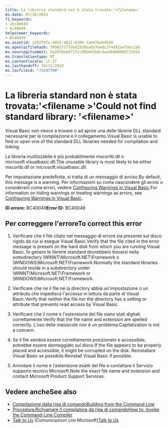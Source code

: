 ```yaml
---
title: La libreria standard non è stata trovata:'<filename>'
ms.date: 07/20/2015
f1_keywords:
- vbc40049
- bc40049
helpviewer_keywords:
- BC40049
ms.assetid: a292f97e-4852-4021-b300-7ab47beb95d9
ms.openlocfilehash: f9981f777ded1916ba057e4dc2f4d42aefdec2a6
ms.sourcegitcommit: 5a28f8eb071fcc09b045b0c4ae4b96898673192e
ms.translationtype: MT
ms.contentlocale: it-IT
ms.lasthandoff: 10/31/2019
ms.locfileid: "73197700"
---
```

# <a name="could-not-find-standard-library-filename"></a><span data-ttu-id="d54b8-102">La libreria standard non è stata trovata:'\<filename >'</span><span class="sxs-lookup"><span data-stu-id="d54b8-102">Could not find standard library: '\<filename>'</span></span>
<span data-ttu-id="d54b8-103">Visual Basic non riesce a trovare o ad aprire una delle librerie DLL standard necessarie per la compilazione e il collegamento.</span><span class="sxs-lookup"><span data-stu-id="d54b8-103">Visual Basic is unable to find or open one of the standard DLL libraries needed for compilation and linking.</span></span>  
  
 <span data-ttu-id="d54b8-104">La libreria inutilizzabile è più probabilmente mscorlib.dll o microsoft.visualbasic.dll.</span><span class="sxs-lookup"><span data-stu-id="d54b8-104">The unusable library is most likely to be either mscorlib.dll or microsoft.visualbasic.dll.</span></span>  
  
 <span data-ttu-id="d54b8-105">Per impostazione predefinita, si tratta di un messaggio di avviso.</span><span class="sxs-lookup"><span data-stu-id="d54b8-105">By default, this message is a warning.</span></span> <span data-ttu-id="d54b8-106">Per informazioni su come nascondere gli avvisi o considerarli come errori, vedere [Configuring Warnings in Visual Basic](/visualstudio/ide/configuring-warnings-in-visual-basic).</span><span class="sxs-lookup"><span data-stu-id="d54b8-106">For information on hiding warnings or treating warnings as errors, see [Configuring Warnings in Visual Basic](/visualstudio/ide/configuring-warnings-in-visual-basic).</span></span>  
  
 <span data-ttu-id="d54b8-107">**ID errore:** BC40049</span><span class="sxs-lookup"><span data-stu-id="d54b8-107">**Error ID:** BC40049</span></span>  
  
## <a name="to-correct-this-error"></a><span data-ttu-id="d54b8-108">Per correggere l'errore</span><span class="sxs-lookup"><span data-stu-id="d54b8-108">To correct this error</span></span>  
  
1. <span data-ttu-id="d54b8-109">Verificare che il file citato nel messaggio di errore sia presente sul disco rigido da cui si esegue Visual Basic.</span><span class="sxs-lookup"><span data-stu-id="d54b8-109">Verify that the file cited in the error message is present on the hard disk from which you are running Visual Basic.</span></span> <span data-ttu-id="d54b8-110">In genere le librerie standard dovrebbero trovarsi nella sottodirectory \WINNT\Microsoft.NET\Framework o \WINDOWS\Microsoft.NET\Framework.</span><span class="sxs-lookup"><span data-stu-id="d54b8-110">Normally the standard libraries should reside in a subdirectory under \WINNT\Microsoft.NET\Framework or \WINDOWS\Microsoft.NET\Framework.</span></span>  
  
2. <span data-ttu-id="d54b8-111">Verificare che né il file né la directory abbia un'impostazione o un attributo che impedisca l'accesso in lettura da parte di Visual Basic.</span><span class="sxs-lookup"><span data-stu-id="d54b8-111">Verify that neither the file nor the directory has a setting or attribute that prevents read access by Visual Basic.</span></span>  
  
3. <span data-ttu-id="d54b8-112">Verificare che il nome e l'estensione del file siano stati digitati correttamente.</span><span class="sxs-lookup"><span data-stu-id="d54b8-112">Verify that the file name and extension are spelled correctly.</span></span> <span data-ttu-id="d54b8-113">L'uso delle maiuscole non è un problema.</span><span class="sxs-lookup"><span data-stu-id="d54b8-113">Capitalization is not a concern.</span></span>  
  
4. <span data-ttu-id="d54b8-114">Se il file sembra essere correttamente posizionato e accessibile, potrebbe essere danneggiato sul disco.</span><span class="sxs-lookup"><span data-stu-id="d54b8-114">If the file appears to be properly placed and accessible, it might be corrupted on the disk.</span></span> <span data-ttu-id="d54b8-115">Reinstallare Visual Basic se possibile.</span><span class="sxs-lookup"><span data-stu-id="d54b8-115">Reinstall Visual Basic if possible.</span></span>  
  
5. <span data-ttu-id="d54b8-116">Annotare il nome e l'estensione esatti del file e contattare il Servizio supporto tecnico Microsoft.</span><span class="sxs-lookup"><span data-stu-id="d54b8-116">Note the exact file name and extension and contact Microsoft Product Support Services.</span></span>  
  
## <a name="see-also"></a><span data-ttu-id="d54b8-117">Vedere anche</span><span class="sxs-lookup"><span data-stu-id="d54b8-117">See also</span></span>

- [<span data-ttu-id="d54b8-118">Compilazione dalla riga di comando</span><span class="sxs-lookup"><span data-stu-id="d54b8-118">Building from the Command Line</span></span>](../../visual-basic/reference/command-line-compiler/building-from-the-command-line.md)
- [<span data-ttu-id="d54b8-119">Procedura:Richiamare il compilatore da riga di comando</span><span class="sxs-lookup"><span data-stu-id="d54b8-119">How to: Invoke the Command-Line Compiler</span></span>](../../visual-basic/reference/command-line-compiler/how-to-invoke-the-command-line-compiler.md)
- <span data-ttu-id="d54b8-120">[Talk to Us](/visualstudio/ide/feedback-options) (Comunicazioni con Microsoft)</span><span class="sxs-lookup"><span data-stu-id="d54b8-120">[Talk to Us](/visualstudio/ide/feedback-options)</span></span>
